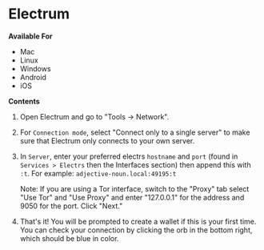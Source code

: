 # Electrum 

**Available For**

- Mac
- Linux
- Windows
- Android
- iOS

**Contents**

1. Open Electrum and go to "Tools -> Network".

1. For `Connection mode`, select "Connect only to a single server" to make sure that Electrum only connects to your own server.

1. In `Server`, enter your preferred electrs `hostname` and `port` (found in `Services > Electrs` then the Interfaces section) then append this with `:t`. For example: `adjective-noun.local:49195:t`

   Note: If you are using a Tor interface, switch to the "Proxy" tab select "Use Tor" and "Use Proxy" and enter "127.0.0.1" for the address and 9050 for the port. Click "Next."

1. That's it! You will be prompted to create a wallet if this is your first time. You can check your connection by clicking the orb in the bottom right, which should be blue in color.
